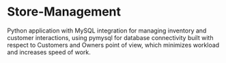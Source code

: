 # Store-Management
Python application with MySQL integration for managing inventory and customer interactions, using pymysql for database connectivity built with respect to Customers and Owners point of view, which minimizes workload and increases speed of work.

